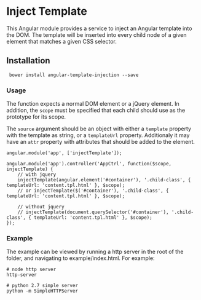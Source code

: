 # Inject Template

This Angular module provides a service to inject an Angular template into the DOM.
The template will be inserted into every child node of a given element that matches a given
CSS selector.

## Installation

     bower install angular-template-injection --save

### Usage
The function expects a normal DOM element or a jQuery element. In addition, the `scope` must be
specified that each child should use as the prototype for its scope.

The `source` argument should be an object with either a `template` property with the template as
string, or a `templateUrl` property. Additionaly it may have an `attr` property with attributes
that should be added to the element.

```
angular.module('app', ['injectTemplate']);

angular.module('app').controller('AppCtrl', function($scope, injectTemplate) {
    // with jquery
    injectTemplate(angular.element('#container'), '.child-class', { templateUrl: 'content.tpl.html' }, $scope);
    // or injectTemplate($('#container'), '.child-class', { templateUrl: 'content.tpl.html' }, $scope);

    // without jquery
    // injectTemplate(document.querySelector('#container'), '.child-class', { templateUrl: 'content.tpl.html' }, $scope);
});
```
### Example

The example can be viewed by running a http server in the root of the folder, and navigating
to example/index.html. For example:

```
# node http server
http-server

# python 2.7 simple server
python -m SimpleHTTPServer
```

